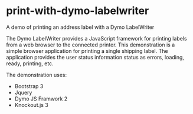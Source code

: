 # print-with-dymo-labelwriter
A demo of printing an address label with a Dymo LabelWriter

The Dymo LabelWriter provides a JavaScript framework for printing labels from a web browser to the connected printer. This demonstration is a simple browser application for printing a single shipping label. The application provides the user status information status as errors, loading, ready, printing, etc.

The demonstration uses: 
* Bootstrap 3
* Jquery 
* Dymo JS Framwork 2 
* Knockout.js 3
